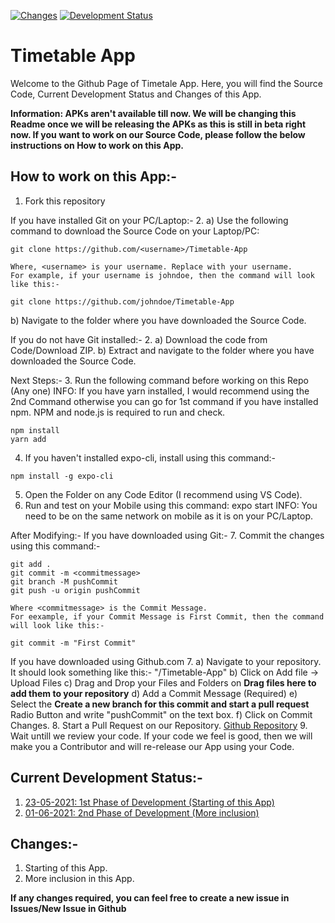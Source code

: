 [![Changes](https://img.shields.io/badge/Commits-3-brightgreen)](https://github.com/ambit741235/Shooting-Asteroids-Game#changes-)
[![Development Status](https://img.shields.io/badge/Development%20Status-In%20Beta-informational)](https://github.com/ambit741235/Shooting-Asteroids-Game#current-development-status-)

# Timetable App
Welcome to the Github Page of Timetale App. Here, you will find the Source Code, Current Development Status and Changes of this App.

**Information: APKs aren't available till now. We will be changing this Readme once we will be releasing the APKs as this is still in beta right now. If you want to work on our Source Code, please follow the below instructions on How to work on this App.**

## **How to work on this App:-**

1. Fork this repository

If you have installed Git on your PC/Laptop:-
2. a) Use the following command to download the Source Code on your Laptop/PC:
```
git clone https://github.com/<username>/Timetable-App
```
    Where, <username> is your username. Replace with your username.
    For example, if your username is johndoe, then the command will look like this:-
```
git clone https://github.com/johndoe/Timetable-App
```
   b) Navigate to the folder where you have downloaded the Source Code.

If you do not have Git installed:-
2. a) Download the code from Code/Download ZIP.
   b) Extract and navigate to the folder where you have downloaded the Source Code.

Next Steps:-
3. Run the following command before working on this Repo (Any one)
    INFO: If you have yarn installed, I would recommend using the 2nd Command otherwise you can go for 1st command if you have installed npm. NPM and node.js is required to run and check.
```
npm install
yarn add
```
4. If you haven't installed expo-cli, install using this command:-
```
npm install -g expo-cli
```
5. Open the Folder on any Code Editor (I recommend using VS Code).
6. Run and test on your Mobile using this command: expo start
    INFO: You need to be on the same network on mobile as it is on your PC/Laptop.

After Modifying:-
If you have downloaded using Git:-
7. Commit the changes using this command:-
```
git add .
git commit -m <commitmessage>
git branch -M pushCommit
git push -u origin pushCommit
```
    Where <commitmessage> is the Commit Message.
    For eexample, if your Commit Message is First Commit, then the command will look like this:-
```
git commit -m "First Commit"
```

If you have downloaded using Github.com
7. a) Navigate to your repository. It should look something like this:-
        "<username>/Timetable-App"
   b) Click on Add file -> Upload Files
   c) Drag and Drop your Files and Folders on **Drag files here to add them to your repository**
   d) Add a Commit Message (Required)
   e) Select the **Create a new branch for this commit and start a pull request** Radio Button and write "pushCommit" on the text box.
   f) Click on Commit Changes.
8. Start a Pull Request on our Repository. [Github Repository](https://github.com/ambit741235/Timetable-App)
9. Wait untill we review your code. If your code we feel is good, then we will make you a Contributor and will re-release our App using your Code.

## **Current Development Status:-**

1. [23-05-2021: 1st Phase of Development (Starting of this App)](https://github.com/ambit741235/Timetable-App/tree/d5f2e1434730ea38f59920e7ffa12699f50216cc)
2. [01-06-2021: 2nd Phase of Development (More inclusion)](https://github.com/ambit741235/Timetable-App)

## Changes:-
1. Starting of this App.
2. More inclusion in this App.

**If any changes required, you can feel free to create a new issue in Issues/New Issue in Github**
